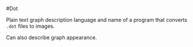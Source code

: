 #Dot

Plain text graph description language and name of a program that converts `.dot` files to images.

Can also describe graph appearance.
